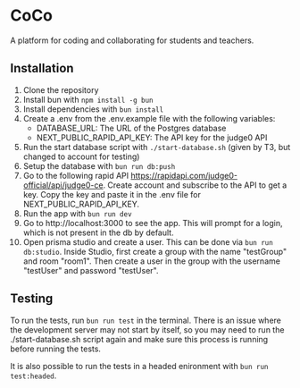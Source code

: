 # CoCo

A platform for coding and collaborating for students and teachers.

## Installation

1. Clone the repository
2. Install bun with `npm install -g bun`
3. Install dependencies with `bun install`
4. Create a .env from the .env.example file with the following variables:
   - DATABASE_URL: The URL of the Postgres database
   - NEXT_PUBLIC_RAPID_API_KEY: The API key for the judge0 API
5. Run the start database script with `./start-database.sh` (given by T3, but changed to account for testing)
6. Setup the database with `bun run db:push`
7. Go to the following rapid API https://rapidapi.com/judge0-official/api/judge0-ce. Create account and subscribe to the API to get a key. Copy the key and paste it in the .env file for NEXT_PUBLIC_RAPID_API_KEY.
8. Run the app with `bun run dev`
9. Go to http://localhost:3000 to see the app. This will prompt for a login, which is not present in the db by default.
10. Open prisma studio and create a user. This can be done via `bun run db:studio`. Inside Studio, first create a group with the name "testGroup" and room "room1". Then create a user in the group with the username "testUser" and password "testUser".

## Testing

To run the tests, run `bun run test` in the terminal. There is an issue where the development server may not start by itself, so you may need to run the ./start-database.sh script again and make sure this process is running before running the tests.

It is also possible to run the tests in a headed enironment with `bun run test:headed`.